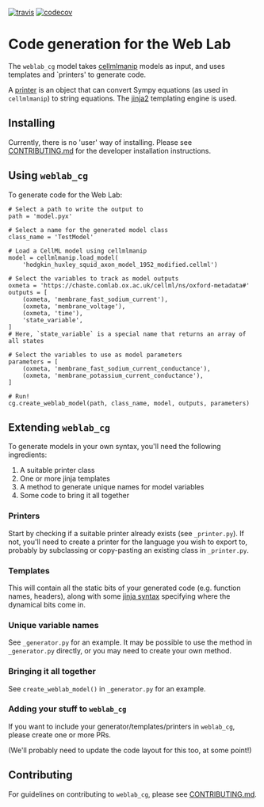 [![travis](https://travis-ci.org/ModellingWebLab/weblab-cg.svg?branch=master)](https://travis-ci.org/ModellingWebLab/weblab-cg)
[![codecov](https://codecov.io/gh/ModellingWebLab/weblab_cg/branch/master/graph/badge.svg)](https://codecov.io/gh/ModellingWebLab/weblab_cg)

# Code generation for the Web Lab

The `weblab_cg` model takes [cellmlmanip](https://github.com/ModellingWebLab/cellmlmanip) models as input, and uses templates and `printers' to generate code.

A [printer](https://docs.sympy.org/latest/tutorial/printing.html) is an object that can convert Sympy equations (as used in `cellmlmanip`) to string equations.
The [jinja2](http://jinja.pocoo.org/) templating engine is used.


## Installing 

Currently, there is no 'user' way of installing.
Please see [CONTRIBUTING.md](CONTRIBUTING.md) for the developer installation instructions.

## Using `weblab_cg`

To generate code for the Web Lab:

```
# Select a path to write the output to
path = 'model.pyx'

# Select a name for the generated model class
class_name = 'TestModel'

# Load a CellML model using cellmlmanip
model = cellmlmanip.load_model(
    'hodgkin_huxley_squid_axon_model_1952_modified.cellml')

# Select the variables to track as model outputs
oxmeta = 'https://chaste.comlab.ox.ac.uk/cellml/ns/oxford-metadata#'
outputs = [
    (oxmeta, 'membrane_fast_sodium_current'),
    (oxmeta, 'membrane_voltage'),
    (oxmeta, 'time'),
    'state_variable',
]
# Here, `state_variable` is a special name that returns an array of all states

# Select the variables to use as model parameters
parameters = [
    (oxmeta, 'membrane_fast_sodium_current_conductance'),
    (oxmeta, 'membrane_potassium_current_conductance'),
]

# Run!
cg.create_weblab_model(path, class_name, model, outputs, parameters)
```

## Extending `weblab_cg`

To generate models in your own syntax, you'll need the following ingredients:

1. A suitable printer class
2. One or more jinja templates
3. A method to generate unique names for model variables
4. Some code to bring it all together

### Printers

Start by checking if a suitable printer already exists (see `_printer.py`).
If not, you'll need to create a printer for the language you wish to export to, probably by subclassing or copy-pasting an existing class in `_printer.py`.

### Templates

This will contain all the static bits of your generated code (e.g. function names, headers), along with some [jinja syntax](http://jinja.pocoo.org/docs/2.10/templates/) specifying where the dynamical bits come in.

### Unique variable names

See `_generator.py` for an example.
It may be possible to use the method in `_generator.py` directly, or you may need to create your own method.

### Bringing it all together

See `create_weblab_model()` in `_generator.py` for an example.

### Adding your stuff to `weblab_cg`

If you want to include your generator/templates/printers in `weblab_cg`, please create one or more PRs.

(We'll probably need to update the code layout for this too, at some point!)


## Contributing

For guidelines on contributing to `weblab_cg`, please see [CONTRIBUTING.md](CONTRIBUTING.md).
